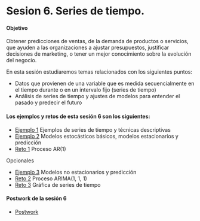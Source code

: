 # Sesion 6. Series de tiempo.

#### Objetivo

Obtener predicciones de ventas, de la demanda de productos o servicios, que ayuden a las organizaciones a ajustar presupuestos, justificar decisiones de marketing, o tener un mejor conocimiento sobre la evolución del negocio.

En esta sesión estudiaremos temas relacionados con los siguientes puntos:

- Datos que provienen de una variable que es medida secuencialmente en el tiempo durante o en un intervalo fijo (series de tiempo)
- Análisis de series de tiempo y ajustes de modelos para entender el pasado y predecir el futuro

#### Los ejemplos y retos de esta sesión 6 son los siguientes:

- [Ejemplo 1](Ejemplo-01/Readme.md) Ejemplos de series de tiempo y técnicas descriptivas
- [Ejemplo 2](Ejemplo-02/Readme.md) Modelos estocásticos básicos, modelos estacionarios y predicción
- [Reto 1](Reto-01/Readme.md) Proceso AR(1)

Opcionales 

- [Ejemplo 3](Ejemplo-03/Readme.md) Modelos no estacionarios y predicción
- [Reto 2](Reto-02/Readme.md) Proceso ARIMA(1, 1, 1)
- [Reto 3](Reto-03/Readme.md) Gráfica de series de tiempo

#### Postwork de la sesión 6

- [Postwork](Postwork/Readme.md)

